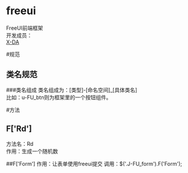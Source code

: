 # freeui
FreeUI前端框架<br>
开发成员：<br>
[X-DA](http://weibo.com/u/1957155830)

#规范
## 类名规范
###类名组成
类名组成为：[类型]-[命名空间]_[具体类名]<br>
比如：u-FU_btn则为框架里的一个按钮组件。

#方法

## F['Rd']
方法名：Rd<br>
作用：生成一个随机数<br>

##F['Form']
作用：让表单使用freeui提交
调用：$('.J-FU_form').F('Form');

